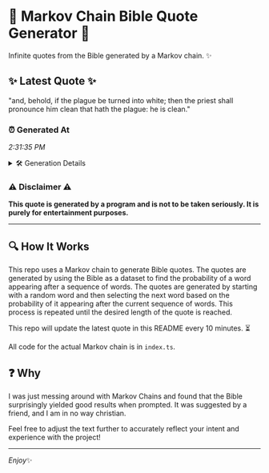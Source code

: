 # 📖 Markov Chain Bible Quote Generator 📖

Infinite quotes from the Bible generated by a Markov chain. ✨

## ✨ Latest Quote ✨
"and, behold, if the plague be turned into white; then the priest shall pronounce him clean that hath the plague: he is clean."

### ⏰ Generated At
*2:31:35 PM*

<details>
    <summary>🛠️ Generation Details</summary>
    <p>
        <strong>🌱 Seed:</strong> and,<br>
        <strong>🔄 Iterations:</strong> 22<br>
        <strong>📜 Context History:</strong><br>[ and, ]: behold,<br>[ and,, behold, ]: if<br>[ and,, behold,, if ]: the<br>[ and,, behold,, if, the ]: plague<br>[ and,, behold,, if, the, plague ]: be<br>[ and,, behold,, if, the, plague, be ]: turned<br>[ behold,, if, the, plague, be, turned ]: into<br>[ if, the, plague, be, turned, into ]: white;<br>[ the, plague, be, turned, into, white; ]: then<br>[ plague, be, turned, into, white;, then ]: the<br>[ be, turned, into, white;, then, the ]: priest<br>[ turned, into, white;, then, the, priest ]: shall<br>[ into, white;, then, the, priest, shall ]: pronounce<br>[ white;, then, the, priest, shall, pronounce ]: him<br>[ then, the, priest, shall, pronounce, him ]: clean<br>[ the, priest, shall, pronounce, him, clean ]: that<br>[ priest, shall, pronounce, him, clean, that ]: hath<br>[ shall, pronounce, him, clean, that, hath ]: the<br>[ pronounce, him, clean, that, hath, the ]: plague:<br>[ him, clean, that, hath, the, plague: ]: he<br>[ clean, that, hath, the, plague:, he ]: is<br>[ that, hath, the, plague:, he, is ]: clean.<br>
    </p>
</details>

### ⚠️ Disclaimer ⚠️
**This quote is generated by a program and is not to be taken seriously. It is purely for entertainment purposes.**

---

## 🔍 How It Works

This repo uses a Markov chain to generate Bible quotes. The quotes are generated by using the Bible as a dataset to find the probability of a word appearing after a sequence of words. The quotes are generated by starting with a random word and then selecting the next word based on the probability of it appearing after the current sequence of words. This process is repeated until the desired length of the quote is reached.

This repo will update the latest quote in this README every 10 minutes. ⏳

All code for the actual Markov chain is in `index.ts`.

## ❓ Why

I was just messing around with Markov Chains and found that the Bible surprisingly yielded good results when prompted. 
It was suggested by a friend, and I am in no way christian.

Feel free to adjust the text further to accurately reflect your intent and experience with the project!

---

*Enjoy*✨
